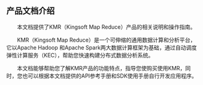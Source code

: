 ## 产品文档介绍

　　本文档提供了KMR（Kingsoft Map Reduce）产品的相关说明和操作指南。
  
　　KMR（Kingsoft Map Reduce）是一个可伸缩的通用数据计算和分析平台，它以Apache Hadoop 和Apache Spark两大数据计算框架为基础，通过自动调度弹性计算服务（KEC），帮助您快速构建分布式数据分析系统。
  
　　本文档能够帮助您了解KMR产品的功能特点，指导您使购买使用KMR，同时，您也可以根据本文档提供的API参考手册和SDK使用手册自行开发应用程序。
  
  
  




